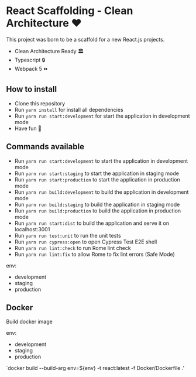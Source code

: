 # React Scaffolding - Clean Architecture ❤️

This project was born to be a scaffold for a new React.js projects.

- Clean Architecture Ready 🏛
- Typescript 🔒
- Webpack 5 ⏩

## How to install

- Clone this repository
- Run `yarn install` for install all dependencies
- Run `yarn run start:development` for start the application in development mode
- Have fun 🎉

## Commands available

- Run `yarn run start:development` to start the application in development mode
- Run `yarn run start:staging` to start the application in staging mode
- Run `yarn run start:production` to start the application in production mode
- Run `yarn run build:development` to build the application in development mode
- Run `yarn run build:staging` to build the application in staging mode
- Run `yarn run build:production` to build the application in production mode
- Run `yarn run start:dist` to build the application and serve it on localhost:3001
- Run `yarn run test:unit` to run the unit tests
- Run `yarn run cypress:open` to open Cypress Test E2E shell
- Run `yarn run lint:check` to run Rome lint check
- Run `yarn run lint:fix` to allow Rome to fix lint errors (Safe Mode)

env:

- development
- staging
- production

## Docker

Build docker image

env:

- development
- staging
- production

`docker build --build-arg env=${env} -t react:latest -f Docker/Dockerfile .'